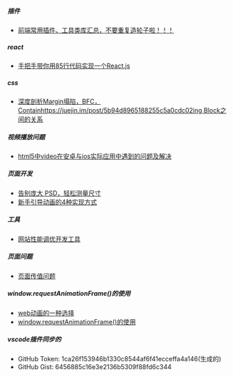 ##### 插件

* [前端常用插件、工具类库汇总，不要重复造轮子啦！！！](https://juejin.im/post/5ba7d5dd5188255c6140cc9d)

##### react

* [手把手带你用85行代码实现一个React.js](https://juejin.im/post/5ba906eae51d450e78261dbb)

##### css

* [深度剖析Margin塌陷，BFC，Containhttps://juejin.im/post/5b94d8965188255c5a0cdc02ing Block之间的关系](https://juejin.im/post/5aebd1e4f265da0b715621d3)

##### 视频播放问题

* [html5中video在安卓与ios实际应用中遇到的问题及解决](https://juejin.im/post/5ba5abedf265da0aa664c0f6)

##### 页面开发

* [告别庞大 PSD，轻松测量尺寸](https://imcuttle.github.io/make-psd-measurable)
* [新手引导动画的4种实现方式](https://juejin.im/post/5b94d8965188255c5a0cdc02)

##### 工具

* [网站性能调优开发工具](https://juejin.im/post/5ba73d1de51d450e551a0d08)

##### 页面问题

* [页面传值问题](http://www.cnblogs.com/cnwp56666/articles/8297459.html)

##### window.requestAnimationFrame()的使用

* [web动画的一种选择](https://www.cnblogs.com/Wayou/p/requestAnimationFrame.html)
* [window.requestAnimationFrame()的使用](https://blog.csdn.net/w2765006513/article/details/53843169)



##### vscode插件同步的

* GitHub Token: 1ca26f153946b1330c8544af6f41ecceffa4a146(生成的)
* GitHub Gist: 6456885c16e3e2136b5309f88fd6c344
